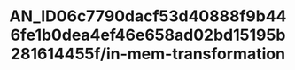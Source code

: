 ---  
schema: schema:AN_ID06c7790dacf53d40888f9b446fe1b0dea4ef46e658ad02bd15195b281614455f/in-mem-transformation  
title: AN_ID06c7790dacf53d40888f9b446fe1b0dea4ef46e658ad02bd15195b281614455f/in-mem-transformation  
organization: Sample Department  
notes: Used in 2 lineage(s)  
resources:  
  - name: AN_ID06c7790dacf53d40888f9b446fe1b0dea4ef46e658ad02bd15195b281614455f/in-mem-transformation 
    url: in-mem://AN_ID06c7790dacf53d40888f9b446fe1b0dea4ef46e658ad02bd15195b281614455f/in-mem-transformation 
    format : DataFrame  
license: None  
category:
  - Education  
maintainer: User  
maintainer_email: UserMail  
---